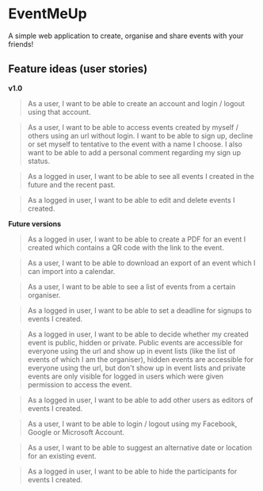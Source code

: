 # EventMeUp

A simple web application to create, organise and share events with your friends!

## Feature ideas (user stories)

**v1.0**

> As a user, I want to be able to create an account and login / logout using that account.

> As a user, I want to be able to access events created by myself / others using an url without login. I want to be able to sign up, decline or set myself to tentative to the event with a name I choose. I also want to be able to add a personal comment regarding my sign up status.

> As a logged in user, I want to be able to see all events I created in the future and the recent past.

> As a logged in user, I want to be able to edit and delete events I created.

**Future versions**

> As a logged in user, I want to be able to create a PDF for an event I created which contains a QR code with the link to the event.

> As a user, I want to be able to download an export of an event which I can import into a calendar.

> As a user, I want to be able to see a list of events from a certain organiser.

> As a logged in user, I want to be able to set a deadline for signups to events I created.

> As a logged in user, I want to be able to decide whether my created event is public, hidden or private. Public events are accessible for everyone using the url and show up in event lists (like the list of events of which I am the organiser), hidden events are accessible for everyone using the url, but don't show up in event lists and private events are only visible for logged in users which were given permission to access the event.

> As a logged in user, I want to be able to add other users as editors of events I created.

> As a user, I want to be able to login / logout using my Facebook, Google or Microsoft Account.

> As a user, I want to be able to suggest an alternative date or location for an existing event.

> As a logged in user, I want to be able to hide the participants for events I created.
